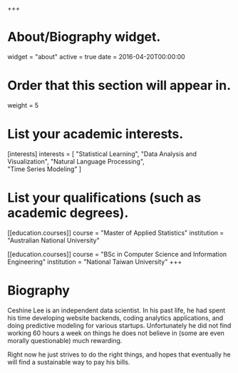 +++
# About/Biography widget.
widget = "about"
active = true
date = 2016-04-20T00:00:00

# Order that this section will appear in.
weight = 5

# List your academic interests.
[interests]
  interests = [
    "Statistical Learning",
    "Data Analysis and Visualization",
    "Natural Language Processing",    
    "Time Series Modeling"
  ]

# List your qualifications (such as academic degrees).
[[education.courses]]
  course = "Master of Applied Statistics"
  institution = "Australian National University"

[[education.courses]]
  course = "BSc in Computer Science and Information Engineering"
  institution = "National Taiwan University"
+++

# Biography

Ceshine Lee is an independent data scientist. In his past life, he had spent his time developing website backends, coding analytics applications, and doing predictive modeling for various startups. Unfortunately he did not find working 60 hours a week on things he does not believe in (some are even morally questionable) much rewarding.

Right now he just strives to do the right things, and hopes that eventually he will find a sustainable way to pay his bills.